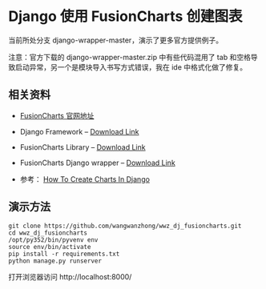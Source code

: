 # Django 使用 FusionCharts 创建图表

当前所处分支 django-wrapper-master，演示了更多官方提供例子。

注意：官方下载的 django-wrapper-master.zip 中有些代码混用了 tab 和空格导致启动异常，另一个是模块导入书写方式错误，我在 ide 中格式化做了修复。

## 相关资料

- [FusionCharts 官网地址](https://www.fusioncharts.com/)
- Django Framework – [Download Link](https://www.djangoproject.com/download/)
- FusionCharts Library – [Download Link](https://www.fusioncharts.com/download/)
- FusionCharts Django wrapper – [Download Link](https://www.fusioncharts.com/django-charts/)

- 参考： [How To Create Charts In Django](https://www.fusioncharts.com/blog/creating-charts-in-django/)


## 演示方法
    git clone https://github.com/wangwanzhong/wwz_dj_fusioncharts.git
    cd wwz_dj_fusioncharts
    /opt/py352/bin/pyvenv env
    source env/bin/activate
    pip install -r requirements.txt
    python manage.py runserver

打开浏览器访问 http://localhost:8000/
